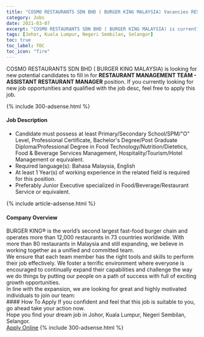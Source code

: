 ```yaml
---
title: "COSMO RESTAURANTS SDN BHD ( BURGER KING MALAYSIA) Vacancies RESTAURANT MANAGEMENT TEAM - ASSISTANT RESTAURANT MANAGER" 
category: Jobs 
date: 2021-03-07 
excerpt: "COSMO RESTAURANTS SDN BHD ( BURGER KING MALAYSIA) is currently looking for suitable person to fill in the RESTAURANT MANAGEMENT TEAM - ASSISTANT RESTAURANT MANAGER which based in Johor, Kuala Lumpur, Negeri Sembilan, Selangor" 
tags: [Johor, Kuala Lumpur, Negeri Sembilan, Selangor] 
toc: true 
toc_label: TOC 
toc_icon: "fire" 
--- 
```


<p>COSMO RESTAURANTS SDN BHD ( BURGER KING MALAYSIA) is looking for new potential candidates to fill in for <b>RESTAURANT MANAGEMENT TEAM - ASSISTANT RESTAURANT MANAGER</b> position. If you currently looking for new job opportunities and qualified with the job desc, feel free to apply this job.
</p>{% include 300-adsense.html %} 
<div><div><h4>Job Description</h4></div><div><div><span><div><ul><li>Candidate must possess at least Primary/Secondary School/SPM/"O" Level, Professional Certificate, Bachelor's Degree/Post Graduate Diploma/Professional Degree in Food Technology/Nutrition/Dietetics, Food &amp; Beverage Services Management, Hospitality/Tourism/Hotel Management or equivalent.</li><li>Required language(s):&#160;Bahasa Malaysia, English</li><li>At least 1&#160;Year(s) of working experience in the related field is required for this position.</li><li>Preferably Junior Executive specialized in Food/Beverage/Restaurant Service or equivalent.</li></ul></div></span></div></div></div> 
{% include article-adsense.html %} 
<div><div><h4>Company Overview</h4></div><div><div><span><div><div>BURGER KING&#174;&#160;is the world&#8217;s second largest fast-food burger chain and operates more than 12,000 restaurants in 73 countries worldwide. With more than 80 restaurants in Malaysia and still expanding, we believe in working together as a unified and committed team.</div>
<div>We ensure that each team member has the right tools and skills to perform their job effectively. We foster a terrific environment where everyone is encouraged to continually expand their capabilities and challenge the way we do things by putting our people on a path of success with full of exciting growth opportunities.</div>
<div>In line with the expansion, we are looking for great and highly motivated individuals to join our team:</div></div></span></div></div></div> 
#### How To Apply 
If you confident and feel that this job is suitable to you, go ahead take your action now. <br/> 
Hope you find your dream job in Johor, Kuala Lumpur, Negeri Sembilan, Selangor. <br/> 
<a href="https://www.jobstreet.com.my/en/job/restaurant-management-team-assistant-restaurant-manager-4497209?jobId=jobstreet-my-job-4497209&" class="btn btn--info" target="_blank" rel="nofollow noopenner">Apply Online</a> 
{% include 300-adsense.html %} 